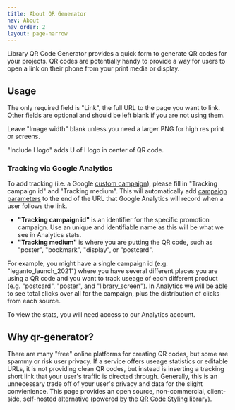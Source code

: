```yaml
---
title: About QR Generator
nav: About
nav_order: 2
layout: page-narrow
---
```


Library QR Code Generator provides a quick form to generate QR codes for your projects.
QR codes are potentially handy to provide a way for users to open a link on their phone from your print media or display. 

## Usage

The only required field is "Link", the full URL to the page you want to link.
Other fields are optional and should be left blank if you are not using them.

Leave "Image width" blank unless you need a larger PNG for high res print or screens.

"Include I logo" adds U of I logo in center of QR code.

### Tracking via Google Analytics

To add tracking (i.e. a Google [custom campaign](https://support.google.com/analytics/answer/1033863)), please fill in "Tracking campaign id" and "Tracking medium". 
This will automatically add [campaign parameters](https://ga-dev-tools.web.app/ga4/campaign-url-builder/) to the end of the URL that Google Analytics will record when a user follows the link.

- **"Tracking campaign id"** is an identifier for the specific promotion campaign. Use an unique and identifiable name as this will be what we see in Analytics stats.
- **"Tracking medium"** is where you are putting the QR code, such as "poster", "bookmark", "display", or "postcard". 

For example, you might have a single campaign id (e.g. "leganto_launch_2021") where you have several different places you are using a QR code and you want to track useage of each different product (e.g. "postcard", "poster", and "library_screen").
In Analytics we will be able to see total clicks over all for the campaign, plus the distribution of clicks from each source.

To view the stats, you will need access to our Analytics account.

## Why qr-generator?

There are many "free" online platforms for creating QR codes, but some are spammy or risk user privacy.
If a service offers useage statistics or editable URLs, it is not providing clean QR codes, but instead is inserting a tracking short link that your user's traffic is directed through. 
Generally, this is an unnecessary trade off of your user's privacy and data for the slight convienience.
This page provides an open source, non-commercial, client-side, self-hosted alternative (powered by the [QR Code Styling](https://github.com/kozakdenys/qr-code-styling) library).
